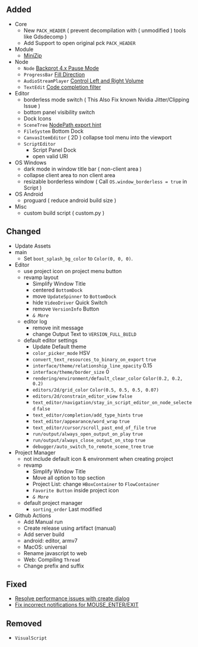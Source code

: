 ## Added

- Core
  - New `PACK_HEADER` ( prevent decompilation with ( unmodified ) tools like Gdsdecomp )
  - Add Support to open original pck `PACK_HEADER`
- Module
  - [MiniZip](https://github.com/godotengine/godot/pull/34444)
- Node
  - `Node` [Backprot 4.x Pause Mode](https://github.com/godotengine/godot/pull/58519)
  - `ProgressBar` [Fill Direction](https://github.com/godotengine/godot/pull/36593)
  - `AudioStreamPlayer` [Control Left and Right Volume](https://github.com/godotengine/godot/pull/51666)
  - `TextEdit` [Code completion filter](https://github.com/godotengine/godot/pull/38449)
- Editor
  - borderless mode switch ( This Also Fix known Nvidia Jitter/Clipping Issue )
  - bottom panel visibility switch
  - Dock Icons
  - `SceneTree` [NodePath export hint](https://github.com/godotengine/godot/pull/39155)
  - `FileSystem` Bottom Dock
  - `CanvasItemEditor` ( 2D ) collapse tool menu into the viewport
  - `ScriptEditor`
    - Script Panel Dock
    - open valid URI
- OS Windows
  - dark mode in window title bar ( non-client area )
  - collapse client area to non client area
  - resizable borderless window ( Call `OS.window_borderless = true` in Script )
- OS Android
  - proguard ( reduce android build size )
- Misc
  - custom build script ( custom.py )

## Changed

- Update Assets
- main
  - Set `boot_splash_bg_color` to `Color(0, 0, 0)`.
- Editor
  - use project icon on project menu button
  - revamp layout
    - Simplify Window Title
    - centered `BottomDock`
    - move `UpdateSpinner` to `BottomDock`
    - hide `VideoDriver` Quick Switch
    - remove `VersionInfo` Button
    - *`& More`*
  - editor log
    - remove init message
    - change Output Text to `VERSION_FULL_BUILD`
  - default editor settings
    - Update Default theme
    - `color_picker_mode` HSV
    - `convert_text_resources_to_binary_on_export` `true`
    - `interface/theme/relationship_line_opacity` 0.15
    - `interface/theme/border_size` 0
    - `rendering/environment/default_clear_color` `Color(0.2, 0.2, 0.2)`
    - `editors/2d/grid_color` `Color(0.5, 0.5, 0.5, 0.07)`
    - `editors/2d/constrain_editor_view` `false`
    - `text_editor/navigation/stay_in_script_editor_on_node_selected` `false`
    - `text_editor/completion/add_type_hints` `true`
    - `text_editor/appearance/word_wrap` `true`
    - `text_editor/cursor/scroll_past_end_of_file` `true`
    - `run/output/always_open_output_on_play` `true`
    - `run/output/always_close_output_on_stop` `true`
    - `debugger/auto_switch_to_remote_scene_tree` `true`
- Project Manager
  - not include default icon & environment when creating project
  - revamp
    - Simplify Window Title
    - Move all option to top section
    - Project List: change `HBoxContainer` to `FlowContainer`
    - `Favorite Button` inside project icon
    - *`& More`*
  - default project manager
    - `sorting_order` Last modified
- Github Actions
  - Add Manual run
  - Create release using artifact (manual)
  - Add server build
  - android: editor, armv7
  - MacOS: universal
  - Rename javascript to web
  - Web: Compiling `Thread`
  - Change prefix and suffix

## Fixed

- [Resolve performance issues with create dialog](https://github.com/godotengine/godot/pull/39797)
- [Fix incorrect notifications for MOUSE_ENTER/EXIT](https://github.com/godotengine/godot/pull/60346)

## Removed

- `VisualScript`
